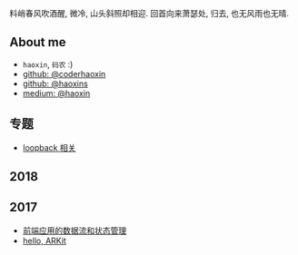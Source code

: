 
料峭春风吹酒醒, 微冷, 山头斜照却相迎. 回首向来萧瑟处, 归去, 也无风雨也无晴.

## About me

* `haoxin`, `码农` :)
* [github: @coderhaoxin](https://github.com/coderhaoxin)
* [github: @haoxins](https://github.com/haoxins)
* [medium: @haoxin](https://medium.com/@haoxin)

## 专题

* [loopback 相关](articles/loopback-article-list.md)

## 2018

## 2017

* [前端应用的数据流和状态管理](articles/2017-front-end-data-flow-and-state-management.md)
* [hello, ARKit](articles/2017-arkit-hello-world.md)
